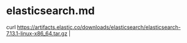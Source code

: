 # elasticsearch.md

curl https://artifacts.elastic.co/downloads/elasticsearch/elasticsearch-7.13.1-linux-x86_64.tar.gz | 


